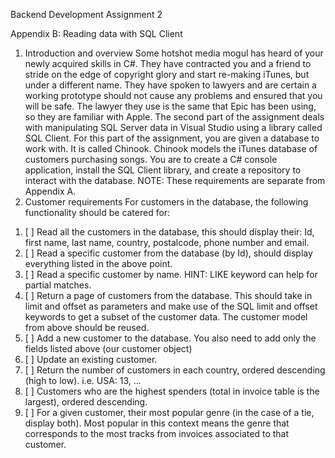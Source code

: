 Backend Development Assignment 2


Appendix B: Reading data with SQL Client
1) Introduction and overview
Some hotshot media mogul has heard of your newly acquired skills in C#. They have contracted you and a friend to
stride on the edge of copyright glory and start re-making iTunes, but under a different name. They have spoken to
lawyers and are certain a working prototype should not cause any problems and ensured that you will be safe. The
lawyer they use is the same that Epic has been using, so they are familiar with Apple.
The second part of the assignment deals with manipulating SQL Server data in Visual Studio using a library called SQL
Client. For this part of the assignment, you are given a database to work with. It is called Chinook.
Chinook models the iTunes database of customers purchasing songs. You are to create a C# console application, install
the SQL Client library, and create a repository to interact with the database.
NOTE: These requirements are separate from Appendix A.
2) Customer requirements
For customers in the database, the following functionality should be catered for:
1. [ ] Read all the customers in the database, this should display their: Id, first name, last name, country, postalcode, phone number and email.
2. [ ] Read a specific customer from the database (by Id), should display everything listed in the above point.
3. [ ] Read a specific customer by name. HINT: LIKE keyword can help for partial matches.
4. [ ] Return a page of customers from the database. This should take in limit and offset as parameters and make use
of the SQL limit and offset keywords to get a subset of the customer data. The customer model from above
should be reused.
5. [ ] Add a new customer to the database. You also need to add only the fields listed above (our customer object)
6. [ ] Update an existing customer.
7. [ ] Return the number of customers in each country, ordered descending (high to low). i.e. USA: 13, ...
8. [ ] Customers who are the highest spenders (total in invoice table is the largest), ordered descending.
9. [ ] For a given customer, their most popular genre (in the case of a tie, display both). Most popular in this context
means the genre that corresponds to the most tracks from invoices associated to that customer.
